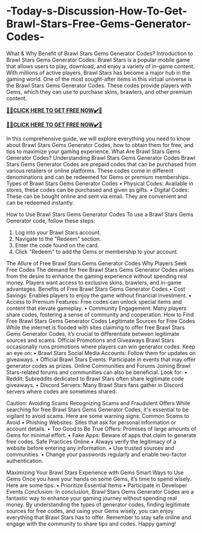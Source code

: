 # -Today-s-Discussion-How-To-Get-Brawl-Stars-Free-Gems-Generator-Codes-

What & Why Benefit of Brawl Stars Gems Generator Codes?
Introduction to Brawl Stars Gems Generator Codes:
Brawl Stars is a popular mobile game that allows users to play, download, and enjoy a variety of in-game content. With millions of active players, Brawl Stars has become a major hub in the gaming world. One of the most sought-after items in this virtual universe is the Brawl Stars Gems Generator Codes. These codes provide players with Gems, which they can use to purchase skins, brawlers, and other premium content.

**[🎁🎁CLICK HERE TO GET FREE NOW✔️🎁](https://rewardscraft.com/brawl-stars-free-gift-card-codes)**

**[🎁🎁CLICK HERE TO GET FREE NOW✔️🎁](https://rewardscraft.com/brawl-stars-free-gift-card-codes)**

In this comprehensive guide, we will explore everything you need to know about Brawl Stars Gems Generator Codes, how to obtain them for free, and tips to maximize your gaming experience.
What Are Brawl Stars Gems Generator Codes?
Understanding Brawl Stars Gems Generator Codes
Brawl Stars Gems Generator Codes are prepaid codes that can be purchased from various retailers or online platforms. These codes come in different denominations and can be redeemed for Gems or premium memberships.
Types of Brawl Stars Gems Generator Codes
• Physical Codes: Available in stores, these codes can be purchased and given as gifts.
• Digital Codes: These can be bought online and sent via email. They are convenient and can be redeemed instantly.

How to Use Brawl Stars Gems Generator Codes
To use a Brawl Stars Gems Generator code, follow these steps:
1.	Log into your Brawl Stars account.
2.	Navigate to the "Redeem" section.
3.	Enter the code found on the card.
4.	Click "Redeem" to add the Gems or membership to your account.

The Allure of Free Brawl Stars Gems Generator Codes
Why Players Seek Free Codes
The demand for free Brawl Stars Gems Generator Codes arises from the desire to enhance the gaming experience without spending real money. Players want access to exclusive skins, brawlers, and in-game advantages.
Benefits of Free Brawl Stars Gems Generator Codes
• Cost Savings: Enables players to enjoy the game without financial investment.
• Access to Premium Features: Free codes can unlock special items and content that elevate gameplay.
• Community Engagement: Many players share codes, fostering a sense of community and cooperation.
How to Find Free Brawl Stars Gems Generator Codes
Legitimate Sources for Free Codes
While the internet is flooded with sites claiming to offer free Brawl Stars Gems Generator Codes, it’s crucial to differentiate between legitimate sources and scams.
Official Promotions and Giveaways
Brawl Stars occasionally runs promotions where players can win generator codes. Keep an eye on:
• Brawl Stars Social Media Accounts: Follow them for updates on giveaways.
• Official Brawl Stars Events: Participate in events that may offer generator codes as prizes.
Online Communities and Forums
Joining Brawl Stars-related forums and communities can also be beneficial. Look for:
• Reddit: Subreddits dedicated to Brawl Stars often share legitimate code giveaways.
• Discord Servers: Many Brawl Stars fans gather in Discord servers where codes are sometimes shared.

Caution: Avoiding Scams
Recognizing Scams and Fraudulent Offers
While searching for free Brawl Stars Gems Generator Codes, it's essential to be vigilant to avoid scams. Here are some warning signs:
Common Scams to Avoid
• Phishing Websites: Sites that ask for personal information or account details.
• Too Good to Be True Offers: Promises of large amounts of Gems for minimal effort.
• Fake Apps: Beware of apps that claim to generate free codes.
Safe Practices Online
• Always verify the legitimacy of a website before entering any information.
• Use trusted sources and communities.
• Change your passwords regularly and enable two-factor authentication.

Maximizing Your Brawl Stars Experience with Gems
Smart Ways to Use Gems
Once you have your hands on some Gems, it’s time to spend wisely. Here are some tips:
• Prioritize Essential Items
• Participate in Developer Events
Conclusion:
In conclusion, Brawl Stars Gems Generator Codes are a fantastic way to enhance your gaming journey without spending real money. By understanding the types of generator codes, finding legitimate sources for free codes, and using your Gems wisely, you can enjoy everything that Brawl Stars has to offer.
Remember to stay safe online and engage with the community to share tips and codes. Happy gaming!

